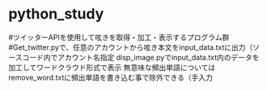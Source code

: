 # python_study
#ツイッターAPIを使用して呟きを取得・加工・表示するプログラム群
#Get_twitter.pyで、任意のアカウントから呟き本文をinput_data.txtに出力（ソースコード内でアカウント名指定
disp_image.pyでinput_data.txt内のデータを加工してワードクラウド形式で表示
無意味な頻出単語についてはremove_word.txtに頻出単語を書き込む事で除外できる（手入力
